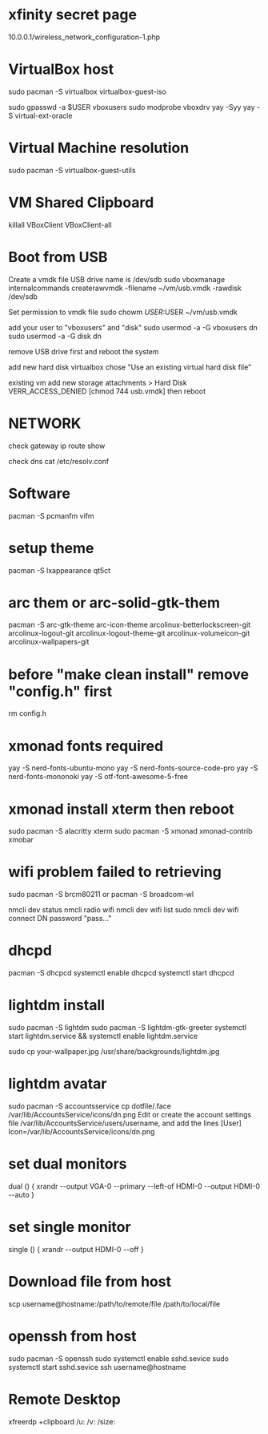 # xfinity secret page
10.0.0.1/wireless_network_configuration-1.php

# VirtualBox host
sudo pacman -S virtualbox virtualbox-guest-iso

sudo gpasswd -a $USER vboxusers
sudo modprobe vboxdrv
yay -Syy
yay -S virtual-ext-oracle

# Virtual Machine resolution
sudo pacman -S virtualbox-guest-utils

# VM Shared Clipboard
killall VBoxClient
VBoxClient-all

# Boot from USB
Create a vmdk file
USB drive name is /dev/sdb
sudo vboxmanage internalcommands createrawvmdk -filename ~/vm/usb.vmdk -rawdisk /dev/sdb

Set permission to vmdk file
sudo chowm $USER:$USER ~/vm/usb.vmdk

add your user to "vboxusers" and "disk"
sudo usermod -a -G vboxusers dn
sudo usermod -a -G disk dn

remove USB drive first and reboot the system

add new hard disk
virtualbox chose "Use an existing virtual hard disk file"

existing vm
add new storage attachments > Hard Disk
VERR_ACCESS_DENIED [chmod 744 usb.vmdk] then reboot

# NETWORK
check gateway
ip route show

check dns
cat /etc/resolv.conf

# Software
pacman -S pcmanfm vifm

# setup theme
pacman -S lxappearance qt5ct
# arc them or arc-solid-gtk-them
pacman -S arc-gtk-theme arc-icon-theme
arcolinux-betterlockscreen-git
arcolinux-logout-git
arcolinux-logout-theme-git
arcolinux-volumeicon-git
arcolinux-wallpapers-git

# before "make clean install" remove "config.h" first
rm config.h

# xmonad fonts required
yay -S nerd-fonts-ubuntu-mono
yay -S nerd-fonts-source-code-pro
yay -S nerd-fonts-mononoki
yay -S otf-font-awesome-5-free

# xmonad install xterm then reboot
sudo pacman -S alacritty xterm
sudo pacman -S xmonad xmonad-contrib xmobar

# wifi problem failed to retrieving
sudo pacman -S brcm80211
or pacman -S broadcom-wl

nmcli dev status
nmcli radio wifi
nmcli dev wifi list
sudo nmcli dev wifi connect DN password "pass..."


# dhcpd
pacman -S dhcpcd
systemctl enable dhcpcd
systemctl start dhcpcd

# lightdm install
sudo pacman -S lightdm
sudo pacman -S lightdm-gtk-greeter
systemctl start lightdm.service && systemctl enable lightdm.service

sudo cp your-wallpaper.jpg /usr/share/backgrounds/lightdm.jpg

# lightdm avatar
sudo pacman -S accountsservice
cp dotfile/.face /var/lib/AccountsService/icons/dn.png
Edit or create the account settings file /var/lib/AccountsService/users/username, and add the lines
[User]
Icon=/var/lib/AccountsService/icons/dn.png

# set dual monitors
dual () {
    xrandr --output VGA-0 --primary --left-of HDMI-0 --output HDMI-0 --auto
}

# set single monitor
single () {
    xrandr --output HDMI-0 --off
}

# Download file from host
scp username@hostname:/path/to/remote/file /path/to/local/file

# openssh from host
sudo pacman -S openssh
sudo systemctl enable sshd.sevice
sudo systemctl start sshd.sevice
ssh username@hostname

# Remote Desktop
xfreerdp +clipboard /u:<username> /v:<hostname> /size:<WxH>
